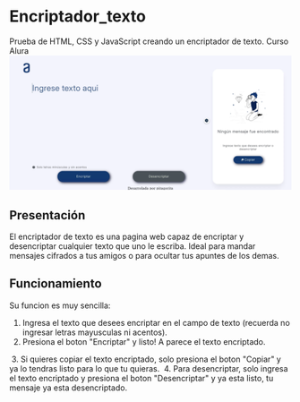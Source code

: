 # Encriptador_texto
Prueba de HTML, CSS y JavaScript creando un encriptador de texto. Curso Alura
<img src="./img/01.webp">

<h2>Presentación</h2>

El encriptador de texto es una pagina web capaz de encriptar y desencriptar cualquier texto que uno le escriba. Ideal para mandar mensajes cifrados a tus amigos o para ocultar tus apuntes de los demas.

<h2>Funcionamiento</h2>

Su funcion es muy sencilla:
1. Ingresa el texto que desees encriptar en el campo de texto (recuerda no ingresar letras mayusculas ni acentos).
2. Presiona el boton "Encriptar" y listo! A parece el texto encriptado.
<img scr="./img/02.webp">
3. Si quieres copiar el texto encriptado, solo presiona el boton "Copiar" y ya lo tendras listo para lo que tu quieras.
<img scr="./img/04.webp">
4. Para desencriptar, solo ingresa el texto encriptado y presiona el boton "Desencriptar" y ya esta listo, tu mensaje ya esta desencriptado.

